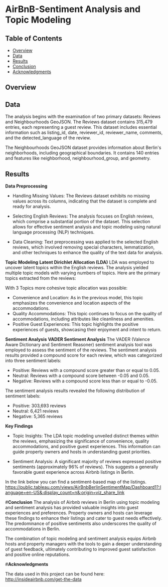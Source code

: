 # **AirBnB-Sentiment Analysis and Topic Modeling**

## **Table of Contents**
- [Overview](#overview)
- [Data](#data)
- [Results](#results)
- [Conclusion](#conclusion)
- [Acknowledgments](#acknowledgments)

## **Overview**


## **Data**
The analysis begins with the examination of two primary datasets: Reviews and Neighbourhoods GeoJSON. The Reviews dataset contains 315,479 entries, each representing a guest review. This dataset includes essential information such as listing_id, date, reviewer_id, reviewer_name, comments, and the detected_language of the review.

The Neighbourhoods GeoJSON dataset provides information about Berlin's neighborhoods, including geographical boundaries. It contains 140 entries and features like neighborhood, neighbourhood_group, and geometry.

## **Results**
**Data Preprocessing**
- Handling Missing Values:
The Reviews dataset exhibits no missing values across its columns, indicating that the dataset is complete and ready for analysis.

- Selecting English Reviews:
The analysis focuses on English reviews, which comprise a substantial portion of the dataset. This selection allows for effective sentiment analysis and topic modeling using natural language processing (NLP) techniques.

- Data Cleaning:
Text preprocessing was applied to the selected English reviews, which involved removing special characters, lemmatization, and other techniques to enhance the quality of the text data for analysis.

**Topic Modeling**
**Latent Dirichlet Allocation (LDA)**
LDA was employed to uncover latent topics within the English reviews. The analysis yielded multiple topic models with varying numbers of topics. Here are the primary topics extracted from the reviews:

With 3 Topics more cohesive topic allocation was possible:

- Convenience and Location: As in the previous model, this topic emphasizes the convenience and location aspects of the accommodations.
- Quality Accommodations: This topic continues to focus on the quality of accommodations, including attributes like cleanliness and amenities.
- Positive Guest Experiences: This topic highlights the positive experiences of guests, showcasing their enjoyment and intent to return.

**Sentiment Analysis**
**VADER Sentiment Analysis**
The VADER (Valence Aware Dictionary and Sentiment Reasoner) sentiment analysis tool was employed to assess the sentiment of the reviews. The sentiment analysis results provided a compound score for each review, which was categorized into three sentiment labels:

- Positive: Reviews with a compound score greater than or equal to 0.05.
- Neutral: Reviews with a compound score between -0.05 and 0.05.
- Negative: Reviews with a compound score less than or equal to -0.05.

The sentiment analysis results revealed the following distribution of sentiment labels:
- Positive: 303,693 reviews
- Neutral: 6,421 reviews
- Negative: 5,365 reviews

**Key Findings**
- Topic Insights: The LDA topic modeling unveiled distinct themes within the reviews, emphasizing the significance of convenience, quality accommodations, and positive guest experiences. This information can guide property owners and hosts in understanding guest priorities.

- Sentiment Analysis: A significant majority of reviews expressed positive sentiments (approximately 96% of reviews). This suggests a generally favorable guest experience across Airbnb listings in Berlin.

In the link below you can find a sentiment-based map of the listings.
https://public.tableau.com/views/AirBnbBerlinSentimentMap/Dashboard1?:language=en-US&:display_count=n&:origin=viz_share_link

#**Conclusion**
The analysis of Airbnb reviews in Berlin using topic modeling and sentiment analysis has provided valuable insights into guest experiences and preferences. Property owners and hosts can leverage these findings to enhance their listings and cater to guest needs effectively. The predominance of positive sentiments also underscores the quality of accommodations in Berlin.

The combination of topic modeling and sentiment analysis equips Airbnb hosts and property managers with the tools to gain a deeper understanding of guest feedback, ultimately contributing to improved guest satisfaction and positive online reputations.

#**Acknowledgments**

The data used in this project can be found here: http://insideairbnb.com/get-the-data


